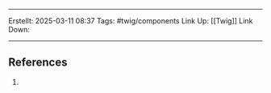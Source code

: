 
--- 
Erstellt: 2025-03-11    08:37 
Tags: #twig/components 
Link Up: [[Twig]]
Link Down:

--- 


## References
1. 
